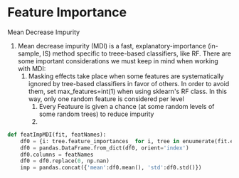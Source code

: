 # Feature Importance

Mean Decrease Impurity
1. Mean decrease impurity (MDI) is a fast, explanatory-importance (in-sample, IS) method specific to treee-based classifiers, like RF. There are some important considerations we must keep in mind when working with MDI:
    1. Masking effects take place when some features are systematically ignored by tree-based classifiers in favor of others. In order to avoid them, set max_features=int(1) when using sklearn's RF class. In this way, only one random feature is considered per level
        1. Every Featuure is given a chance (at some random levels of some random trees) to reduce impurity
        2. 

~~~python
def featImpMDI(fit, featNames):
    df0 = {i: tree.feature_importances_ for i, tree in enuumerate(fit.estimators_)}
    df0 = pandas.DataFrame.from_dict(df0, orient='index')
    df0.columns = featNames
    df0 = df0.replace(0, np.nan)
    imp = pandas.concat({'mean':df0.mean(), 'std':df0.std()})
~~~
